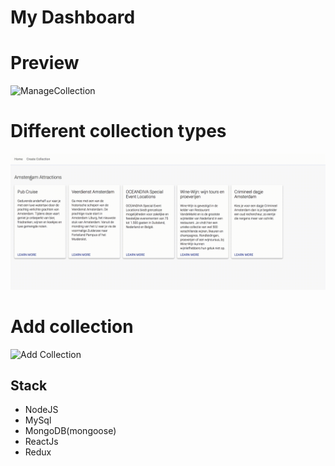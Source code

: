 # My Dashboard

# Preview
![ManageCollection](./assets/images/ManageCollection.gif)

# Different collection types
![different collection types](./assets/images/ImageCards.gif)

# Add collection
![Add Collection](./assets/images/AddCollection.gif)

## Stack
- NodeJS
- MySql
- MongoDB(mongoose)
- ReactJs
- Redux